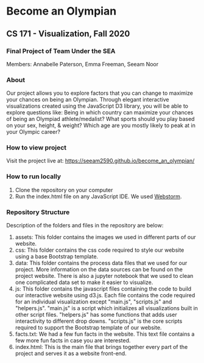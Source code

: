 # Become an Olympian
## CS 171 - Visualization, Fall 2020
### Final Project of Team Under the SEA 
Members: Annabelle Paterson, Emma Freeman, Seeam Noor

### About
Our project allows you to explore factors that you can change to maximize your chances on being an Olympian. Through elegant interactive visualizations created using the JavaScript D3 library, you will be able to explore questions like: Being in which country can maximize your chances of being an Olympiad athlete/medalist? What sports should you play based on your sex, height, & weight? Which age are you mostly likely to peak at in your Olympic career?

### How to view project
Visit the project live at: https://seeam2590.github.io/become_an_olympian/

### How to run locally
1. Clone the repository on your computer
2. Run the index.html file on any JavaScript IDE. We used [Webstorm](https://www.jetbrains.com/webstorm/).

### Repository Structure
Description of the folders and files in the repository are below:
1. assets: This folder contains the images we used in different parts of our website.
2. css: This folder contains the css code required to style our website using a base Bootstrap template.
3. data: This folder contains the process data files that we used for our project. More information on the data sources can be found on the project website. There is also a jupyter notebook that we used to clean one complicated data set to make it easier to visualize.
4. js: This folder contains the javascript files containing the code to build our interactive website using d3.js. Each file contains the code required for an individual visualization except "main.js", "scripts.js" and "helpers.js". "main.js" is a script which initializes all visualizations built in other script files. "helpers.js" has some functions that adds user interactivity to different drop downs. "scripts.js" is the core scripts required to support the Bootstrap template of our website.
5. facts.txt: We had a few fun facts in the website. This text file contains a few more fun facts in case you are interested.
6. index.html: This is the main file that brings together every part of the project and serves it as a website front-end.

